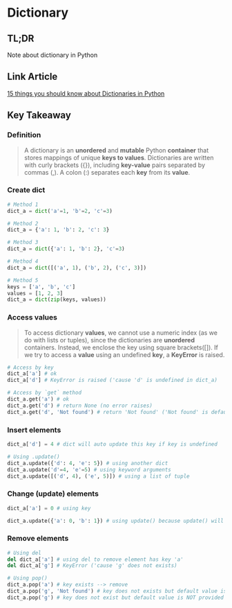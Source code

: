 # Dictionary

## TL;DR

Note about dictionary in Python

## Link Article

[15 things you should know about Dictionaries in Python](https://towardsdatascience.com/15-things-you-should-know-about-dictionaries-in-python-44c55e75405c)

## Key Takeaway

### Definition

> A dictionary is an **unordered** and **mutable** Python **container** that stores mappings of unique **keys to values**. Dictionaries are written with curly brackets ({}), including **key-value** pairs separated by commas (,). A colon (:) separates each **key** from its **value**.

### Create dict

```python
# Method 1
dict_a = dict('a'=1, 'b'=2, 'c'=3)

# Method 2
dict_a = {'a': 1, 'b': 2, 'c': 3}

# Method 3
dict_a = dict({'a': 1, 'b': 2}, 'c'=3)

# Method 4
dict_a = dict([('a', 1), ('b', 2), ('c', 3)])

# Method 5
keys = ['a', 'b', 'c']
values = [1, 2, 3]
dict_a = dict(zip(keys, values))
```

### Access values

> To access dictionary **values**, we cannot use a numeric index (as we do with lists or tuples), since the dictionaries are **unordered** containers. Instead, we enclose the key using square brackets([]). If we try to access a **value** using an undefined **key**, a **KeyError** is raised.

```python
# Access by key
dict_a['a'] # ok
dict_a['d'] # KeyError is raised ('cause 'd' is undefined in dict_a)

# Access by `get` method
dict_a.get('a') # ok
dict_a.get('d') # return None (no error raises)
dict_a.get('d', 'Not found') # return 'Not found' ('Not found' is default value when dict can find key)
```

### Insert elements

```python
dict_a['d'] = 4 # dict will auto update this key if key is undefined

# Using .update()
dict_a.update({'d': 4, 'e': 5}) # using another dict
dict_a.update('d'=4, 'e'=5) # using keyword arguments
dict_a.update([('d', 4), ('e', 5)]) # using a list of tuple
```

### Change (update) elements

```python
dict_a['a'] = 0 # using key

dict_a.update({'a': 0, 'b': 1}) # using update() because update() will overwrites existing keys
```

### Remove elements

```python
# Using del
del dict_a['a'] # using del to remove element has key 'a'
del dict_a['g'] # KeyError ('cause 'g' does not exists)

# Using pop()
dict_a.pop('a') # key exists --> remove
dict_a.pop('g', 'Not found') # key does not exists but default value is provied, so error dont raise
dict_a.pop('g') # key does not exist but default value is NOT provided --> raise KeyError
```
